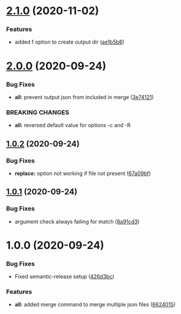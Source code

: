 # [2.1.0](https://github.com/shubh-works/json-merge/compare/v2.0.0...v2.1.0) (2020-11-02)


### Features

* added f option to create output dir ([ae1b5b8](https://github.com/shubh-works/json-merge/commit/ae1b5b8b1522a7bf92645feeb0e7c098fa81716a))

# [2.0.0](https://github.com/shubh-works/json-merge/compare/v1.0.2...v2.0.0) (2020-09-24)


### Bug Fixes

* **all:** prevent output json from included in merge ([3e74121](https://github.com/shubh-works/json-merge/commit/3e741217717ed650043b714378715ba78a618120))


### BREAKING CHANGES

* **all:** reversed default value for options -c and -R

## [1.0.2](https://github.com/shubh-works/json-merge/compare/v1.0.1...v1.0.2) (2020-09-24)


### Bug Fixes

* **replace:** option not working if file not present ([67a09bf](https://github.com/shubh-works/json-merge/commit/67a09bf440afc42a3486050205376c639fdc82cb))

## [1.0.1](https://github.com/shubh-works/json-merge/compare/v1.0.0...v1.0.1) (2020-09-24)


### Bug Fixes

* argument check always failing for match ([8a91cd3](https://github.com/shubh-works/json-merge/commit/8a91cd3adcd848d7b59a0c09f5715371789e28db))

# 1.0.0 (2020-09-24)


### Bug Fixes

* Fixed semantic-release setup ([426d3bc](https://github.com/shubh-works/json-merge/commit/426d3bcc0d5853d332bcc7da2676bb3831d6e8b7))


### Features

* **all:** added merge command to merge multiple json files ([6624015](https://github.com/shubh-works/json-merge/commit/6624015437479383314a218f94602542f15202c5))
